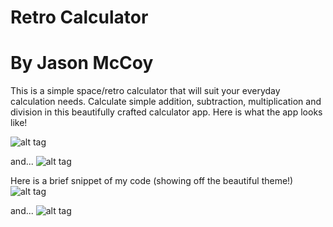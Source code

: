# Retro Calculator
# By Jason McCoy

This is a simple space/retro calculator that will suit your everyday calculation needs. Calculate simple addition, subtraction, multiplication and division in this beautifully crafted calculator app.
Here is what the app looks like!

![alt tag](http://mccoygames.com/wp-content/uploads/2016/05/Screen-Shot-2016-05-14-at-2.59.13-PM.png)

and...
![alt tag](http://mccoygames.com/wp-content/uploads/2016/05/Screen-Shot-2016-05-13-at-8.32.24-AM.png)


Here is a brief snippet of my code (showing off the beautiful theme!)
![alt tag](http://mccoygames.com/wp-content/uploads/2016/05/Screen-Shot-2016-05-14-at-3.01.06-PM.png)

and...
![alt tag](http://mccoygames.com/wp-content/uploads/2016/05/Screen-Shot-2016-05-14-at-3.04.39-PM.png)
